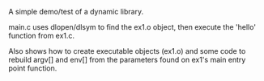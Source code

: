 A simple demo/test of a dynamic library.

main.c uses dlopen/dlsym to find the ex1.o object, then execute the 'hello'
function from ex1.c.

Also shows how to create executable objects (ex1.o) and some code to rebuild
argv\[] and env\[] from the parameters found on ex1's main entry point function.
